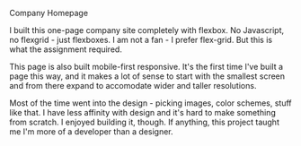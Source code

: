 Company Homepage

I built this one-page company site completely with flexbox. No Javascript, no flexgrid - just flexboxes. I am not a fan - I prefer flex-grid. But this is what the assignment required.

This page is also built mobile-first responsive. It's the first time I've built a page this way, and it makes a lot of sense to start with the smallest screen and from there expand to accomodate wider and taller resolutions. 

Most of the time went into the design - picking images, color schemes, stuff like that. I have less affinity with design and it's hard to make something from scratch. 
I enjoyed building it, though. If anything, this project taught me I'm more of a developer than a designer.
